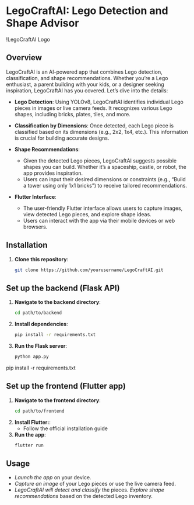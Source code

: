 # LegoCraftAI: Lego Detection and Shape Advisor

!LegoCraftAI Logo

## Overview

LegoCraftAI is an AI-powered app that combines Lego detection, classification, and shape recommendations. Whether you’re a Lego enthusiast, a parent building with your kids, or a designer seeking inspiration, LegoCraftAI has you covered. Let’s dive into the details:

- **Lego Detection**: Using YOLOv8, LegoCraftAI identifies individual Lego pieces in images or live camera feeds. It recognizes various Lego shapes, including bricks, plates, tiles, and more.

- **Classification by Dimensions**: Once detected, each Lego piece is classified based on its dimensions (e.g., 2x2, 1x4, etc.). This information is crucial for building accurate designs.

- **Shape Recommendations**:
  - Given the detected Lego pieces, LegoCraftAI suggests possible shapes you can build. Whether it’s a spaceship, castle, or robot, the app provides inspiration.
  - Users can input their desired dimensions or constraints (e.g., “Build a tower using only 1x1 bricks”) to receive tailored recommendations.

- **Flutter Interface**:
  - The user-friendly Flutter interface allows users to capture images, view detected Lego pieces, and explore shape ideas.
  - Users can interact with the app via their mobile devices or web browsers.

## Installation

1. **Clone this repository**:
   ```bash
   git clone https://github.com/yourusername/LegoCraftAI.git


## Set up the backend (Flask API)

1. **Navigate to the backend directory**:
   ```bash
   cd path/to/backend
2. **Install dependencies**:
   ```bash
   pip install -r requirements.txt
3. **Run the Flask server**:
   ```bash
   python app.py

  pip install -r requirements.txt

## Set up the frontend (Flutter app)

1. **Navigate to the frontend directory**:
   ```bash
   cd path/to/frontend
2. **Install Flutter:**:
   - Follow the official installation guide
3. **Run the app**:
   ```bash
   flutter run


## Usage
- *Launch the app* on your device.
- *Capture an image* of your Lego pieces or use the live camera feed.
- *LegoCraftAI will detect and classify* the pieces.
*Explore shape recommendations* based on the detected Lego inventory.
